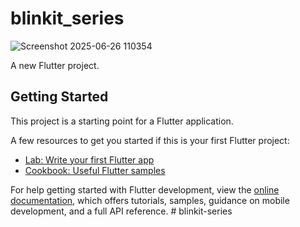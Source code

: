 # blinkit_series

![Screenshot 2025-06-26 110354](https://github.com/user-attachments/assets/08ba8eee-a991-4220-a032-5aa67f17af13)


A new Flutter project.

## Getting Started

This project is a starting point for a Flutter application.

A few resources to get you started if this is your first Flutter project:

- [Lab: Write your first Flutter app](https://docs.flutter.dev/get-started/codelab)
- [Cookbook: Useful Flutter samples](https://docs.flutter.dev/cookbook)

For help getting started with Flutter development, view the
[online documentation](https://docs.flutter.dev/), which offers tutorials,
samples, guidance on mobile development, and a full API reference.
#   b l i n k i t - s e r i e s 
 
 
